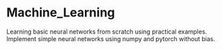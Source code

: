 # Machine_Learning
Learning basic neural networks from scratch using practical examples.  
Implement simple neural networks using numpy and pytorch without bias.
